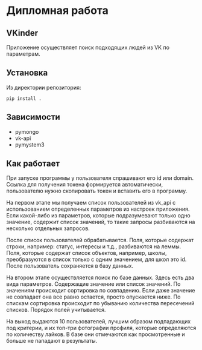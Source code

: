 # Дипломная работа


## VKinder

Приложение осуществляет поиск подходящих людей из VK по параметрам. 

## Установка
Из директории репозитория:
```shell
pip install .
```

## Зависимости

- pymongo
- vk-api
- pymystem3

## Как работает

При запуске программы у пользователя спрашивают его id или domain. Ссылка для получения токена формируется автоматически, пользователю нужно скопировать токен и вставить его в программу.

На первом этапе мы получаем список пользователей из vk_api с использованием определенных параметров из настроек приложения. Если какой-либо из параметров, которые подразумевают только одно значение, содержит список значений, то такие запросы разбиваются на несколько отдельных запросов.

После список пользователей обрабатывается. Поля, которые содержат строки, например: статус, интересы и т.д., разбиваются на леммы. Поля, которые содержат список объектов, например, школы, преобразуются в список только с одним значением, для школ это id. После пользователь сохраняется в базу данных.

На втором этапе осуществляется поиск по базе данных. Здесь есть два вида параметров. Содержащие значение или список значений. По значениям происходит сортировка по совпадению. Если даже значение не совпадает она все равно остается, просто опускается ниже. По спискам сортировка происходит по убыванию количества пересечений списков. Порядок полей учитывается.

На выход выдаются 10 пользователей, лучшим образом подпадающих под критерии, и их топ-три фотографии профиля, которые определяются по количеству лайков. В базе они отмечаются как просмотренные и больше не пападают в результаты.